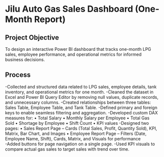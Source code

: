 # Jilu Auto Gas Sales Dashboard (One-Month Report)
## Project Objective
To design an interactive Power BI dashboard that tracks one-month LPG sales, employee performance, and operational metrics for informed business decisions.

## Process
 -Collected and structured data related to LPG sales, employee details, tank inventory, and operational metrics for one month.
 -Cleaned the dataset in Excel and Power BI Query Editor by removing null values, duplicate records, and unnecessary columns.
 -Created relationships between three tables: Sales Table, Employee Table, and Tank Table.
 -Defined primary and foreign keys to enable seamless filtering and aggregation.
 -Developed custom DAX measures for:
      •	Total Salary
      •	Monthly Salary per Employee
      •	Total Gas Sold
      •	Shortage by Employee
      •	Shift Count
      •	KPI values
 -Designed two pages:
     • Sales Report Page – Cards (Total Sales, Profit, Quantity Sold), KPI, Matrix, Bar Chart, and Images
     • Employee Report Page – Filters (Date, Employee Name, Shift), Cards, Matrix, and Visuals for performance    
 -Added buttons for page navigation on a single page.
 -Used KPI visuals to compare actual gas sales to target sales with trend over time.
 
